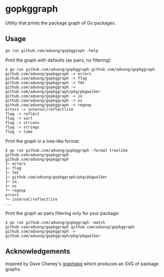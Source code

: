 # gopkggraph

Utility that prints the package graph of Go packages.

## Usage

    go run github.com/aduong/gopkggraph -help

Print the graph with defaults (as pairs, no filtering):

    $ go run github.com/aduong/gopkggraph github.com/aduong/gopkggraph
    github.com/aduong/gopkggraph -> errors
    github.com/aduong/gopkggraph -> flag
    github.com/aduong/gopkggraph -> fmt
    github.com/aduong/gopkggraph -> github.com/aduong/gopkggraph/pkg/pkgwalker
    github.com/aduong/gopkggraph -> io
    github.com/aduong/gopkggraph -> os
    github.com/aduong/gopkggraph -> regexp
    errors -> internal/reflectlite
    flag -> reflect
    flag -> sort
    flag -> strconv
    flag -> strings
    flag -> time

Print the graph in a tree-like format:

    $ go run github.com/aduong/gopkggraph -format treelike github.com/aduong/gopkggraph
    github.com/aduong/gopkggraph
    ├─ errors
    ├─ flag
    ├─ fmt
    ├─ github.com/aduong/gopkggraph/pkg/pkgwalker
    ├─ io
    ├─ os
    └─ regexp
    errors
    └─ internal/reflectlite
    ...

Print the graph as pairs filtering only for your package:

    $ go run github.com/aduong/gopkggraph -match github.com/aduong/gopkggraph github.com/aduong/gopkggraph
    github.com/aduong/gopkggraph -> github.com/aduong/gopkggraph/pkg/pkgwalker

## Acknowledgements

Inspired by Dave Cheney's [graphpkg](https://github.com/davecheney/graphpkg) which produces an SVG of package graphs.
